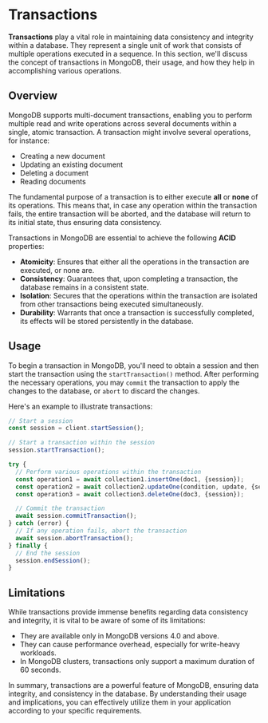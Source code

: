 # Transactions

**Transactions** play a vital role in maintaining data consistency and integrity within a database. They represent a single unit of work that consists of multiple operations executed in a sequence. In this section, we'll discuss the concept of transactions in MongoDB, their usage, and how they help in accomplishing various operations.

## Overview

MongoDB supports multi-document transactions, enabling you to perform multiple read and write operations across several documents within a single, atomic transaction. A transaction might involve several operations, for instance:

- Creating a new document
- Updating an existing document
- Deleting a document
- Reading documents

The fundamental purpose of a transaction is to either execute **all** or **none** of its operations. This means that, in case any operation within the transaction fails, the entire transaction will be aborted, and the database will return to its initial state, thus ensuring data consistency.

Transactions in MongoDB are essential to achieve the following **ACID** properties:
- **Atomicity**: Ensures that either all the operations in the transaction are executed, or none are.
- **Consistency**: Guarantees that, upon completing a transaction, the database remains in a consistent state.
- **Isolation**: Secures that the operations within the transaction are isolated from other transactions being executed simultaneously.
- **Durability**: Warrants that once a transaction is successfully completed, its effects will be stored persistently in the database.

## Usage

To begin a transaction in MongoDB, you'll need to obtain a session and then start the transaction using the `startTransaction()` method. After performing the necessary operations, you may `commit` the transaction to apply the changes to the database, or `abort` to discard the changes.

Here's an example to illustrate transactions:

```javascript
// Start a session
const session = client.startSession();

// Start a transaction within the session
session.startTransaction();

try {
  // Perform various operations within the transaction
  const operation1 = await collection1.insertOne(doc1, {session});
  const operation2 = await collection2.updateOne(condition, update, {session});
  const operation3 = await collection3.deleteOne(doc3, {session});

  // Commit the transaction
  await session.commitTransaction();
} catch (error) {
  // If any operation fails, abort the transaction
  await session.abortTransaction();
} finally {
  // End the session
  session.endSession();
}
```

## Limitations

While transactions provide immense benefits regarding data consistency and integrity, it is vital to be aware of some of its limitations:
- They are available only in MongoDB versions 4.0 and above.
- They can cause performance overhead, especially for write-heavy workloads.
- In MongoDB clusters, transactions only support a maximum duration of 60 seconds.

In summary, transactions are a powerful feature of MongoDB, ensuring data integrity, and consistency in the database. By understanding their usage and implications, you can effectively utilize them in your application according to your specific requirements.